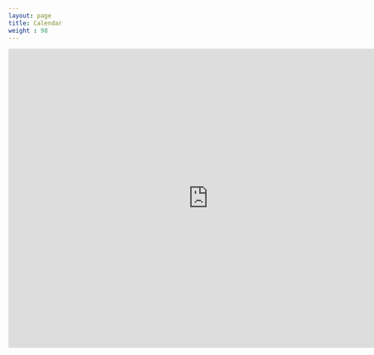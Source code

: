 ```yaml
---
layout: page
title: Calendar
weight : 98
---
```


<iframe src="https://www.google.com/calendar/embed?title=Professor%20Case&amp;height=600&amp;wkst=1&amp;bgcolor=%23ffffff&amp;src=0er87l3l5ld4tha2egr07a8cdo%40group.calendar.google.com&amp;color=%23125A12&amp;src=it120uglolp1h6ckivcdpdn04o%40group.calendar.google.com&amp;color=%23125A12&amp;src=en.usa%23holiday%40group.v.calendar.google.com&amp;color=%230F4B38&amp;ctz=America%2FChicago" style=" border-width:0 " width="800" height="600" frameborder="0" scrolling="no"></iframe>





